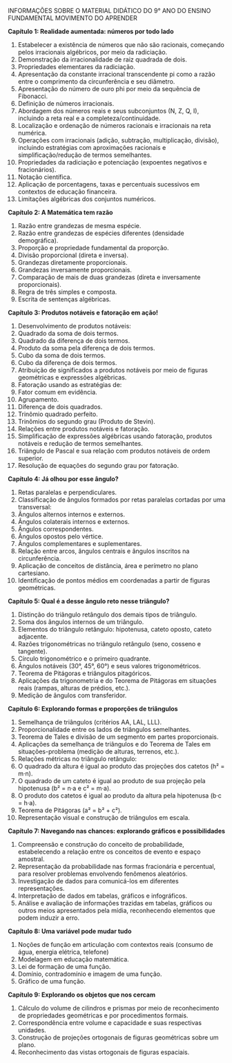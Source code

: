 INFORMAÇÕES SOBRE O MATERIAL DIDÁTICO DO 9° ANO DO ENSINO FUNDAMENTAL MOVIMENTO DO APRENDER

**Capítulo 1: Realidade aumentada: números por todo lado**
1. Estabelecer a existência de números que não são racionais, começando pelos irracionais algébricos, por meio da radiciação.
2. Demonstração da irracionalidade de raiz quadrada de dois.
3. Propriedades elementares da radiciação.
4. Apresentação da constante irracional transcendente pi como a razão entre o comprimento da circunferência e seu diâmetro.
5. Apresentação do número de ouro phi por meio da sequência de Fibonacci.
6. Definição de números irracionais.
7. Abordagem dos números reais e seus subconjuntos (N, Z, Q, I), incluindo a reta real e a completeza/continuidade.
8. Localização e ordenação de números racionais e irracionais na reta numérica.
9. Operações com irracionais (adição, subtração, multiplicação, divisão), incluindo estratégias com aproximações racionais e simplificação/redução de termos semelhantes.
10. Propriedades da radiciação e potenciação (expoentes negativos e fracionários).
11. Notação científica.
12. Aplicação de porcentagens, taxas e percentuais sucessivos em contextos de educação financeira.
13. Limitações algébricas dos conjuntos numéricos.

**Capítulo 2: A Matemática tem razão**
1. Razão entre grandezas de mesma espécie.
2. Razão entre grandezas de espécies diferentes (densidade demográfica).
3. Proporção e propriedade fundamental da proporção.
4. Divisão proporcional (direta e inversa).
5. Grandezas diretamente proporcionais.
6. Grandezas inversamente proporcionais.
7. Comparação de mais de duas grandezas (direta e inversamente proporcionais).
8. Regra de três simples e composta.
9. Escrita de sentenças algébricas.

**Capítulo 3: Produtos notáveis e fatoração em ação!**
1. Desenvolvimento de produtos notáveis:
2. Quadrado da soma de dois termos.
3. Quadrado da diferença de dois termos.
4. Produto da soma pela diferença de dois termos.
5. Cubo da soma de dois termos.
6. Cubo da diferença de dois termos.
7. Atribuição de significados a produtos notáveis por meio de figuras geométricas e expressões algébricas.
8. Fatoração usando as estratégias de:
9. Fator comum em evidência.
10. Agrupamento.
11. Diferença de dois quadrados.
12. Trinômio quadrado perfeito.
13. Trinômios do segundo grau (Produto de Stevin).
14. Relações entre produtos notáveis e fatoração.
15. Simplificação de expressões algébricas usando fatoração, produtos notáveis e redução de termos semelhantes.
16. Triângulo de Pascal e sua relação com produtos notáveis de ordem superior.
17. Resolução de equações do segundo grau por fatoração.

**Capítulo 4: Já olhou por esse ângulo?**
1. Retas paralelas e perpendiculares.
2. Classificação de ângulos formados por retas paralelas cortadas por uma transversal:
3. Ângulos alternos internos e externos.
4. Ângulos colaterais internos e externos.
5. Ângulos correspondentes.
6. Ângulos opostos pelo vértice.
7. Ângulos complementares e suplementares.
8. Relação entre arcos, ângulos centrais e ângulos inscritos na circunferência.
9. Aplicação de conceitos de distância, área e perímetro no plano cartesiano.
10. Identificação de pontos médios em coordenadas a partir de figuras geométricas.

**Capítulo 5: Qual é a desse ângulo reto nesse triângulo?**
1. Distinção do triângulo retângulo dos demais tipos de triângulo.
2. Soma dos ângulos internos de um triângulo.
3. Elementos do triângulo retângulo: hipotenusa, cateto oposto, cateto adjacente.
4. Razões trigonométricas no triângulo retângulo (seno, cosseno e tangente).
5. Círculo trigonométrico e o primeiro quadrante.
6. Ângulos notáveis (30°, 45°, 60°) e seus valores trigonométricos.
7. Teorema de Pitágoras e triângulos pitagóricos.
8. Aplicações da trigonometria e do Teorema de Pitágoras em situações reais (rampas, alturas de prédios, etc.).
9. Medição de ângulos com transferidor.

**Capítulo 6: Explorando formas e proporções de triângulos**
1. Semelhança de triângulos (critérios AA, LAL, LLL).
2. Proporcionalidade entre os lados de triângulos semelhantes.
3. Teorema de Tales e divisão de um segmento em partes proporcionais.
4. Aplicações da semelhança de triângulos e do Teorema de Tales em situações-problema (medição de alturas, terrenos, etc.).
5. Relações métricas no triângulo retângulo:
6. O quadrado da altura é igual ao produto das projeções dos catetos (h² = m·n).
7. O quadrado de um cateto é igual ao produto de sua projeção pela hipotenusa (b² = n·a e c² = m·a).
8. O produto dos catetos é igual ao produto da altura pela hipotenusa (b·c = h·a).
9. Teorema de Pitágoras (a² = b² + c²).
10. Representação visual e construção de triângulos em escala.

**Capítulo 7: Navegando nas chances: explorando gráficos e possibilidades**
1. Compreensão e construção do conceito de probabilidade, estabelecendo a relação entre os conceitos de evento e espaço amostral.
2. Representação da probabilidade nas formas fracionária e percentual, para resolver problemas envolvendo fenômenos aleatórios.
3. Investigação de dados para comunicá-los em diferentes representações.
4. Interpretação de dados em tabelas, gráficos e infográficos.
5. Análise e avaliação de informações trazidas em tabelas, gráficos ou outros meios apresentados pela mídia, reconhecendo elementos que podem induzir a erro.

**Capítulo 8: Uma variável pode mudar tudo**
1. Noções de função em articulação com contextos reais (consumo de água, energia elétrica, telefone)
2. Modelagem em educação matemática.
3. Lei de formação de uma função.
4. Domínio, contradomínio e imagem de uma função.
5. Gráfico de uma função.

**Capítulo 9: Explorando os objetos que nos cercam**
1. Cálculo do volume de cilindros e prismas por meio de reconhecimento de propriedades geométricas e por procedimentos formais.
2. Correspondência entre volume e capacidade e suas respectivas unidades.
3. Construção de projeções ortogonais de figuras geométricas sobre um plano.
4. Reconhecimento das vistas ortogonais de figuras espaciais.
